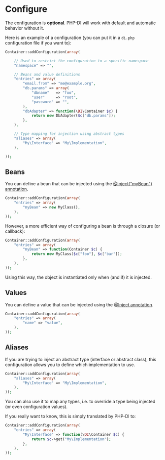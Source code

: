 # Configure

The configuration is **optional**. PHP-DI will work with default and automatic behavior without it.

Here is an example of a configuration (you can put it in a `di.php` configuration file if you want to):

```php
Container::addConfiguration(array(

	// Used to restrict the configuration to a specific namespace
	"namespace" => "",

	// Beans and value definitions
	"entries" => array(
		"email.from" => "me@example.org",
		"db.params" => array(
			"dbname"   => "foo",
			"user"     => "root",
			"password" => "",
		),
		"dbAdapter" => function(\DI\Container $c) {
			return new DbAdapter($c["db.params"]);
		},
	),

	// Type mapping for injection using abstract types
	"aliases" => array(
		"My\Interface" => "My\Implementation",
	),

));
```


## Beans

You can define a bean that can be injected using the [@Inject("myBean") annotation](doc/inject).

```php
Container::addConfiguration(array(
	"entries" => array(
		"myBean" => new MyClass(),
	),
));
```

However, a more efficient way of configuring a bean is through a closure (or callback):

```php
Container::addConfiguration(array(
	"entries" => array(
		"myBean" => function(Container $c) {
			return new MyClass($c["foo"], $c["bar"]);
		},
	),
));
```

Using this way, the object is instantiated only when (and if) it is injected.


## Values

You can define a value that can be injected using the [@Inject annotation](doc/inject).

```php
Container::addConfiguration(array(
	"entries" => array(
		"name" => "value",
	),
));
```


## Aliases

If you are trying to inject an abstract type (interface or abstract class),
this configuration allows you to define which implementation to use.

```php
Container::addConfiguration(array(
	"aliases" => array(
		"My\Interface" => "My\Implementation",
	),
));
```

You can also use it to map any types, i.e. to override a type being injected
(or even configuration values).

If you really want to know, this is simply translated by PHP-DI to:

```php
Container::addConfiguration(array(
	"entries" => array(
		"My\Interface" => function(\DI\Container $c) {
			return $c->get("My\Implementation");
		},
	),
));
```
